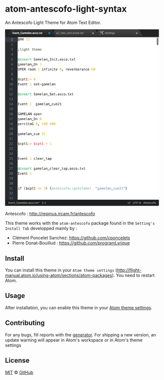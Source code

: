 # atom-antescofo-light-syntax

An Antescofo Light Theme for Atom Text Editor.

![](https://github.com/nadirB/atom-antescofo-light-syntax/blob/master/screenshots/atom-antescofo-light-screen-caps.png)



Antescofo : http://repmus.ircam.fr/antescofo

This theme works with the `atom-antescofo` package found in the `Setting's Install Tab` developped mainly by :

- Clément Poncelet Sanchez: https://github.com/cponcelets
- Pierre Donat-Bouillud : https://github.com/programLyrique



## Install

You can install this theme in your `Atom theme settings` (http://flight-manual.atom.io/using-atom/sections/atom-packages).
You need to restart Atom.

## Usage

After installation, you can enable this theme in your [Atom theme settings](http://flight-manual.atom.io/using-atom/sections/atom-packages/#_atom_themes).


## Contributing

For any bugs, fill reports with the [generator](https://github.com/nadirB/atom-antescofo-syntax/issues). For shipping a new version, an update warning will appear in Atom's workspace or in Atom's theme settings

## License

[MIT](./LICENSE) &copy; [GitHub](https://github.com/)
